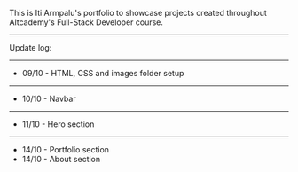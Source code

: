 
This is Iti Armpalu's portfolio to showcase projects created throughout Altcademy's Full-Stack Developer course.

-------------------------

Update log:

---
- 09/10 - HTML, CSS and images folder setup
---
- 10/10 - Navbar
---
- 11/10 - Hero section
---
- 14/10 - Portfolio section
- 14/10 - About section



